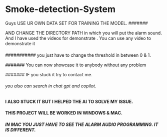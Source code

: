 # Smoke-detection-System

Guys 
USE UR OWN DATA SET FOR TRAINING THE MODEL.
#######

AND CHANGE THE DIRECTORY PATH in which you will put the alarm sound. And I have used the videos for demonstrate . You can use any video to demonstrate it
####

###########  you just have to change the threshold in between 0 & 1.


####### You can now showcase it to anybody without any problem

####### IF you stuck it try to contact me.

###### you also can search in chat gpt and copilot. 

#### I ALSO STUCK IT BUT I HELPED THE AI TO SOLVE MY ISSUE.


#### THIS PROJECT WILL BE WORKED IN WINDOWS & MAC.

##### IN MAC YOU JUST HAVE TO SEE THE ALARM AUDIO PROGRAMMING. IT IS DIFFERENT.
